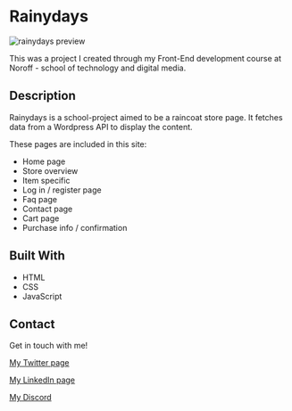# Rainydays
![rainydays preview](https://user-images.githubusercontent.com/79892491/221057711-7dd1ce42-9ab1-437c-985f-7408790a0f38.png)

This was a project I created through my Front-End development course at Noroff - school of technology and digital media.

## Description

Rainydays is a school-project aimed to be a raincoat store page. It fetches data from a Wordpress API to display the content.

These pages are included in this site:

- Home page
- Store overview
- Item specific 
- Log in / register page
- Faq page
- Contact page
- Cart page
- Purchase info / confirmation

## Built With

- HTML
- CSS
- JavaScript


## Contact
Get in touch with me!

[My Twitter page](https://twitter.com/tanific)

[My LinkedIn page](https://www.linkedin.com/in/tonje-stensen-b3857a209/)

[My Discord](https://discord.com/users/186407072882098177)
